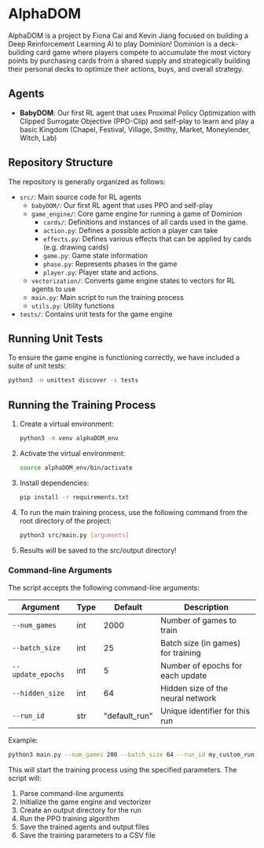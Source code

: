 # AlphaDOM

AlphaDOM is a project by Fiona Cai and Kevin Jiang focused on building a Deep Reinforcement Learning AI to play Dominion! Dominion is a deck-building card game where players compete to accumulate the most victory points by purchasing cards from a shared supply and strategically building their personal decks to optimize their actions, buys, and overall strategy.

## Agents

- **BabyDOM**: Our first RL agent that uses Proximal Policy Optimization with Clipped Surrogate Objective (PPO-Clip) and self-play to learn and play a basic Kingdom (Chapel, Festival, Village, Smithy, Market, Moneylender, Witch, Lab)

## Repository Structure

The repository is generally organized as follows:

- `src/`: Main source code for RL agents
  - `babyDOM/`: Our first RL agent that uses PPO and self-play
  - `game_engine/`: Core game engine for running a game of Dominion
    - `cards/`: Definitions and instances of all cards used in the game.
    - `action.py`: Defines a possible action a player can take
    - `effects.py`: Defines various effects that can be applied by cards (e.g. drawing cards)
    - `game.py`: Game state information
    - `phase.py`: Represents phases in the game
    - `player.py`: Player state and actions.
  - `vectorization/`: Converts game engine states to vectors for RL agents to use
  - `main.py`: Main script to run the training process
  - `utils.py`: Utility functions
- `tests/`: Contains unit tests for the game engine

## Running Unit Tests

To ensure the game engine is functioning correctly, we have included a suite of unit tests:

```bash
python3 -m unittest discover -s tests
```

## Running the Training Process

1. Create a virtual environment:

   ```bash
   python3 -m venv alphaDOM_env
   ```

2. Activate the virtual environment:

   ```bash
   source alphaDOM_env/bin/activate
   ```

3. Install dependencies:

   ```bash
   pip install -r requirements.txt
   ```

4. To run the main training process, use the following command from the root directory of the project:

   ```bash
   python3 src/main.py [arguments]
   ```

5. Results will be saved to the src/output directory!

### Command-line Arguments

The script accepts the following command-line arguments:

| Argument          | Type | Default       | Description                        |
| ----------------- | ---- | ------------- | ---------------------------------- |
| `--num_games`     | int  | 2000          | Number of games to train           |
| `--batch_size`    | int  | 25            | Batch size (in games) for training |
| `--update_epochs` | int  | 5             | Number of epochs for each update   |
| `--hidden_size`   | int  | 64            | Hidden size of the neural network  |
| `--run_id`        | str  | "default_run" | Unique identifier for this run     |

Example:

```bash
python3 main.py --num_games 200 --batch_size 64 --run_id my_custom_run
```

This will start the training process using the specified parameters. The script will:

1. Parse command-line arguments
2. Initialize the game engine and vectorizer
3. Create an output directory for the run
4. Run the PPO training algorithm
5. Save the trained agents and output files
6. Save the training parameters to a CSV file
